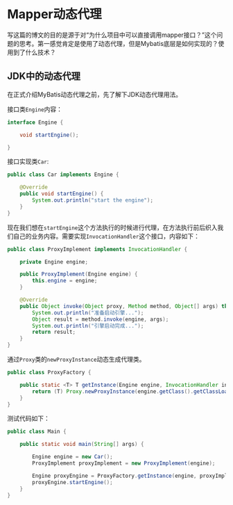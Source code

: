 # Mapper动态代理

写这篇的博文的目的是源于对“为什么项目中可以直接调用mapper接口？”这个问题的思考。第一感觉肯定是使用了动态代理，但是Mybatis底层是如何实现的？使用到了什么技术？

## JDK中的动态代理

在正式介绍MyBatis动态代理之前，先了解下JDK动态代理用法。

接口类`Engine`内容：

```java
interface Engine {

    void startEngine();

}
```

接口实现类`Car`:

```java
public class Car implements Engine {

    @Override
    public void startEngine() {
        System.out.println("start the engine");
    }
}
```

现在我们想在`startEngine`这个方法执行的时候进行代理，在方法执行前后织入我们自己的业务内容。需要实现`InvocationHandler`这个接口，内容如下：

```java
public class ProxyImplement implements InvocationHandler {

    private Engine engine;

    public ProxyImplement(Engine engine) {
        this.engine = engine;
    }

    @Override
    public Object invoke(Object proxy, Method method, Object[] args) throws Throwable {
        System.out.println("准备启动引擎...");
        Object result = method.invoke(engine, args);
        System.out.println("引擎启动完成...");
        return result;
    }
}
```

通过`Proxy`类的`newProxyInstance`动态生成代理类。

```java
public class ProxyFactory {

    public static <T> T getInstance(Engine engine, InvocationHandler invocationHandler) {
        return (T) Proxy.newProxyInstance(engine.getClass().getClassLoader(), engine.getClass().getInterfaces(), invocationHandler);
    }
}
```

测试代码如下：

```java
public class Main {

    public static void main(String[] args) {

        Engine engine = new Car();
        ProxyImplement proxyImplement = new ProxyImplement(engine);

        Engine proxyEngine = ProxyFactory.getInstance(engine, proxyImplement);
        proxyEngine.startEngine();
    }
}
```